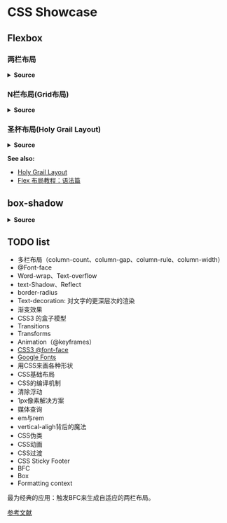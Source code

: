 # CSS Showcase

## Flexbox

### 两栏布局

<card>
  <css-flexbox-two-columns/>
</card>

<details>
<summary><b>Source</b></summary>

<<< @/docs/.vuepress/components/css/flexbox-two-columns.vue

</details>

### N栏布局(Grid布局)

<card>
  <css-flexbox-grid/>
</card>

<details>
<summary><b>Source</b></summary>

<<< @/docs/.vuepress/components/css/flexbox-grid.vue

</details>


### 圣杯布局(Holy Grail Layout)

<card>
  <css-flexbox-holy-grail/>
</card>

<details>
<summary><b>Source</b></summary>

<<< @/docs/.vuepress/components/css/flexbox-holy-grail.vue

</details>

**See also:**

- [Holy Grail Layout](https://philipwalton.github.io/solved-by-flexbox/demos/holy-grail/)
- [Flex 布局教程：语法篇](http://www.ruanyifeng.com/blog/2015/07/flex-grammar.html)

## box-shadow

<card flex-center>
  <css-box-shadow/>
  <css-box-shadow-inset/>
</card>

<details>
<summary><b>Source</b></summary>

<<< @/docs/.vuepress/components/css/box-shadow.vue

</details>


## TODO list

- 多栏布局（column-count、column-gap、column-rule、column-width）
- @Font-face
- Word-wrap、Text-overflow
- text-Shadow、Reflect
- border-radius
- Text-decoration: 对文字的更深层次的渲染
- 渐变效果
- CSS3 的盒子模型
- Transitions
- Transforms
- Animation（@keyframes）
- [CSS3 @font-face](http://www.w3cplus.com/content/css3-font-face)
- [Google Fonts](https://fonts.google.com)
- 用CSS来画各种形状
- CSS基础布局
- CSS的编译机制
- 清除浮动
- 1px像素解决方案
- 媒体查询
- em与rem
- vertical-aligh背后的魔法
- CSS伪类
- CSS动画
- CSS过渡
- CSS Sticky Footer
- BFC
- Box
- Formatting context

最为经典的应用：触发BFC来生成自适应的两栏布局。

[参考文献](http://www.cnblogs.com/lhb25/p/inside-block-formatting-ontext.html)
